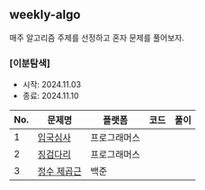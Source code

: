 ## weekly-algo

매주 알고리즘 주제를 선정하고 혼자 문제를 풀어보자.

### [이분탐색]
- 시작: 2024.11.03
- 종료: 2024.11.10

| No. | 문제명                                                                     | 플랫폼    | 코드 | 풀이 |
|-----|-------------------------------------------------------------------------|--------|----|----|
| 1   | [입국심사](https://school.programmers.co.kr/learn/courses/30/lessons/43238) | 프로그래머스 |    |    |
| 2   | [징검다리](https://school.programmers.co.kr/learn/courses/30/lessons/43236) | 프로그래머스 |    |    |
| 3   | [정수 제곱근](https://www.acmicpc.net/problem/2417)                          | 백준     |    |    |

